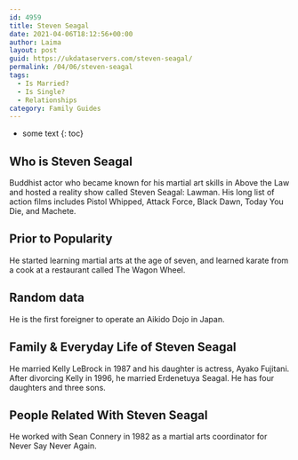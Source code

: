 ```yaml
---
id: 4959
title: Steven Seagal
date: 2021-04-06T18:12:56+00:00
author: Laima
layout: post
guid: https://ukdataservers.com/steven-seagal/
permalink: /04/06/steven-seagal
tags:
  - Is Married?
  - Is Single?
  - Relationships
category: Family Guides
---
```


* some text
{: toc}


## Who is Steven Seagal
                  
                  
                  
Buddhist actor who became known for his martial art skills in Above the Law and hosted a reality show called Steven Seagal: Lawman. His long list of action films includes Pistol Whipped, Attack Force, Black Dawn, Today You Die, and Machete.
                  
              
            
              
            
                
                
                
## Prior to Popularity
                  
                  
                  
He started learning martial arts at the age of seven, and learned karate from a cook at a restaurant called The Wagon Wheel.
                  
              
            
              
            
                
                
                
## Random data
                  
                  
                  
He is the first foreigner to operate an Aikido Dojo in Japan.
                  
              
            
              
            
                
                
                
## Family & Everyday Life of Steven Seagal
                  
                  
                  
He married Kelly LeBrock in 1987 and his daughter is actress, Ayako Fujitani. After divorcing Kelly in 1996, he married Erdenetuya Seagal. He has four daughters and three sons.
                  
              
            
              
            
                
                
                
## People Related With Steven Seagal
                  
                  
                  
He worked with Sean Connery in 1982 as a martial arts coordinator for Never Say Never Again.
                  
              
            
              
            
                
              
            
              
              
            
            
              
            
          
          
          